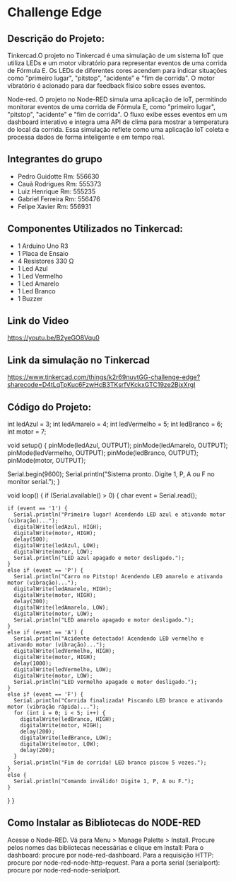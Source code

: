 # Challenge Edge

## Descrição do Projeto:
Tinkercad.O projeto no Tinkercad é uma simulação de um sistema IoT que utiliza LEDs e um motor vibratório para representar eventos de uma corrida de Fórmula E. Os LEDs de diferentes cores acendem para indicar situações como "primeiro lugar", "pitstop", "acidente" e "fim de corrida". O motor vibratório é acionado para dar feedback físico sobre esses eventos.


Node-red. O projeto no Node-RED simula uma aplicação de IoT, permitindo monitorar eventos de uma corrida de Fórmula E, como "primeiro lugar", "pitstop", "acidente" e "fim de corrida". O fluxo exibe esses eventos em um dashboard interativo e integra uma API de clima para mostrar a temperatura do local da corrida. Essa simulação reflete como uma aplicação IoT coleta e processa dados de forma inteligente e em tempo real.


## Integrantes do grupo
- Pedro Guidotte Rm: 556630
- Cauã Rodrigues Rm: 555373
- Luiz Henrique Rm: 555235 
- Gabriel Ferreira Rm: 556476
- Felipe Xavier Rm: 556931

## Componentes Utilizados no Tinkercad:
- 1 Arduino Uno R3
- 1 Placa de Ensaio
- 4 Resistores 330 Ω
- 1 Led Azul
- 1 Led Vermelho
- 1 Led Amarelo
- 1 Led Branco
- 1 Buzzer

## Link do Video
https://youtu.be/B2yeGO8Vqu0

## Link da simulação no Tinkercad
https://www.tinkercad.com/things/k2r69nuvtGG-challenge-edge?sharecode=D4tLqTpKuc6FzwHcB3TKsrfVKckxGTC19ze2BjxXrgI

## Código do Projeto:

int ledAzul = 3;
int ledAmarelo = 4;
int ledVermelho = 5;
int ledBranco = 6;
int motor = 7;

void setup() {
  pinMode(ledAzul, OUTPUT);
  pinMode(ledAmarelo, OUTPUT);
  pinMode(ledVermelho, OUTPUT);
  pinMode(ledBranco, OUTPUT);
  pinMode(motor, OUTPUT);

  Serial.begin(9600);
  Serial.println("Sistema pronto. Digite 1, P, A ou F no monitor serial.");
}

void loop() {
  if (Serial.available() > 0) {
    char event = Serial.read();

    if (event == '1') {
      Serial.println("Primeiro lugar! Acendendo LED azul e ativando motor (vibração)...");
      digitalWrite(ledAzul, HIGH);
      digitalWrite(motor, HIGH);
      delay(500);
      digitalWrite(ledAzul, LOW);
      digitalWrite(motor, LOW);
      Serial.println("LED azul apagado e motor desligado.");
    }
    else if (event == 'P') {
      Serial.println("Carro no Pitstop! Acendendo LED amarelo e ativando motor (vibração)...");
      digitalWrite(ledAmarelo, HIGH);
      digitalWrite(motor, HIGH);
      delay(300);
      digitalWrite(ledAmarelo, LOW);
      digitalWrite(motor, LOW);
      Serial.println("LED amarelo apagado e motor desligado.");
    }
    else if (event == 'A') {
      Serial.println("Acidente detectado! Acendendo LED vermelho e ativando motor (vibração)...");
      digitalWrite(ledVermelho, HIGH);
      digitalWrite(motor, HIGH);
      delay(1000);
      digitalWrite(ledVermelho, LOW);
      digitalWrite(motor, LOW);
      Serial.println("LED vermelho apagado e motor desligado.");
    }
    else if (event == 'F') {
      Serial.println("Corrida finalizada! Piscando LED branco e ativando motor (vibração rápida)...");
      for (int i = 0; i < 5; i++) {
        digitalWrite(ledBranco, HIGH);
        digitalWrite(motor, HIGH);
        delay(200);
        digitalWrite(ledBranco, LOW);
        digitalWrite(motor, LOW);
        delay(200);
      }
      Serial.println("Fim de corrida! LED branco piscou 5 vezes.");
    }
    else {
      Serial.println("Comando inválido! Digite 1, P, A ou F.");
    }
  }
}

## Como Instalar as Bibliotecas do NODE-RED

Acesse o Node-RED.
Vá para Menu > Manage Palette > Install.
Procure pelos nomes das bibliotecas necessárias e clique em Install:
Para o dashboard: procure por node-red-dashboard.
Para a requisição HTTP: procure por node-red-node-http-request.
Para a porta serial (serialport): procure por node-red-node-serialport.
